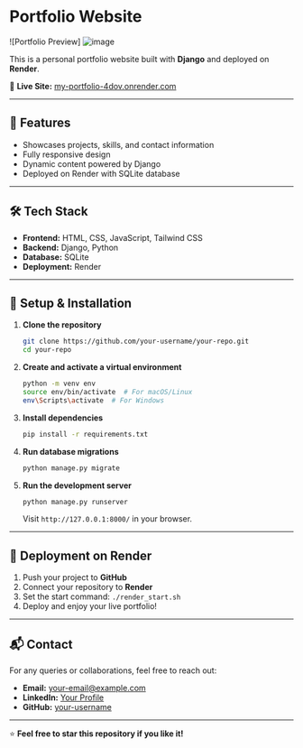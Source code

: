 # Portfolio Website

![Portfolio Preview]
![image](https://github.com/user-attachments/assets/4b1ea086-8f46-4799-98c5-6a31ea1ea331)


This is a personal portfolio website built with **Django** and deployed on **Render**.

🔗 **Live Site:** [my-portfolio-4dov.onrender.com](https://my-portfolio-4dov.onrender.com)

---

## 🚀 Features
- Showcases projects, skills, and contact information
- Fully responsive design
- Dynamic content powered by Django
- Deployed on Render with SQLite database

---

## 🛠️ Tech Stack
- **Frontend:** HTML, CSS, JavaScript, Tailwind CSS
- **Backend:** Django, Python
- **Database:** SQLite
- **Deployment:** Render

---

## 📌 Setup & Installation

1. **Clone the repository**
   ```bash
   git clone https://github.com/your-username/your-repo.git
   cd your-repo
   ```

2. **Create and activate a virtual environment**
   ```bash
   python -m venv env
   source env/bin/activate  # For macOS/Linux
   env\Scripts\activate  # For Windows
   ```

3. **Install dependencies**
   ```bash
   pip install -r requirements.txt
   ```

4. **Run database migrations**
   ```bash
   python manage.py migrate
   ```

5. **Run the development server**
   ```bash
   python manage.py runserver
   ```
   Visit `http://127.0.0.1:8000/` in your browser.

---

## 🚀 Deployment on Render

1. Push your project to **GitHub**
2. Connect your repository to **Render**
3. Set the start command: `./render_start.sh`
4. Deploy and enjoy your live portfolio!

---

## 📬 Contact
For any queries or collaborations, feel free to reach out:
- **Email:** your-email@example.com
- **LinkedIn:** [Your Profile](https://linkedin.com/in/your-profile)
- **GitHub:** [your-username](https://github.com/your-username)

---

⭐ **Feel free to star this repository if you like it!**

